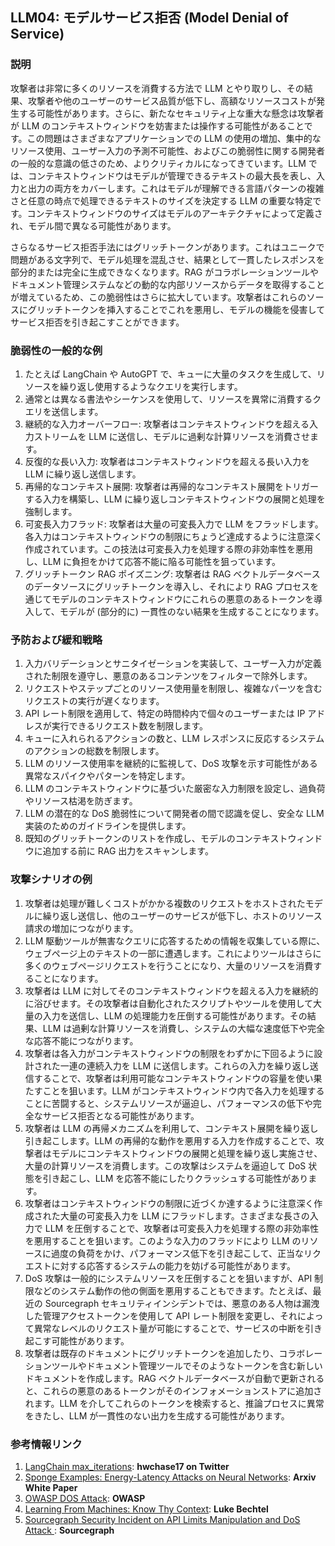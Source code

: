 ## LLM04: モデルサービス拒否 (Model Denial of Service)

### 説明

攻撃者は非常に多くのリソースを消費する方法で LLM とやり取りし、その結果、攻撃者や他のユーザーのサービス品質が低下し、高額なリソースコストが発生する可能性があります。さらに、新たなセキュリティ上な重大な懸念は攻撃者が LLM のコンテキストウィンドウを妨害または操作する可能性があることです。この問題はさまざまなアプリケーションでの LLM の使用の増加、集中的なリソース使用、ユーザー入力の予測不可能性、およびこの脆弱性に関する開発者の一般的な意識の低さのため、よりクリティカルになってきています。LLM では、コンテキストウィンドウはモデルが管理できるテキストの最大長を表し、入力と出力の両方をカバーします。これはモデルが理解できる言語パターンの複雑さと任意の時点で処理できるテキストのサイズを決定する LLM の重要な特定です。コンテキストウィンドウのサイズはモデルのアーキテクチャによって定義され、モデル間で異なる可能性があります。

さらなるサービス拒否手法にはグリッチトークンがあります。これはユニークで問題がある文字列で、モデル処理を混乱させ、結果として一貫したレスポンスを部分的または完全に生成できなくなります。RAG がコラボレーションツールやドキュメント管理システムなどの動的な内部リソースからデータを取得することが増えているため、この脆弱性はさらに拡大しています。攻撃者はこれらのソースにグリッチトークンを挿入することでこれを悪用し、モデルの機能を侵害してサービス拒否を引き起こすことができます。


### 脆弱性の一般的な例

1. たとえば LangChain や AutoGPT で、キューに大量のタスクを生成して、リソースを繰り返し使用するようなクエリを実行します。
2. 通常とは異なる書法やシーケンスを使用して、リソースを異常に消費するクエリを送信します。
3. 継続的な入力オーバーフロー: 攻撃者はコンテキストウィンドウを超える入力ストリームを LLM に送信し、モデルに過剰な計算リソースを消費させます。
4. 反復的な長い入力: 攻撃者はコンテキストウィンドウを超える長い入力を LLM に繰り返し送信します。
5. 再帰的なコンテキスト展開: 攻撃者は再帰的なコンテキスト展開をトリガーする入力を構築し、LLM に繰り返しコンテキストウィンドウの展開と処理を強制します。
6. 可変長入力フラッド: 攻撃者は大量の可変長入力で LLM をフラッドします。各入力はコンテキストウィンドウの制限にちょうど達成するように注意深く作成されています。この技法は可変長入力を処理する際の非効率性を悪用し、LLM に負担をかけて応答不能に陥る可能性を狙っています。
7. グリッチトークン RAG ポイズニング: 攻撃者は RAG ベクトルデータベースのデータソースにグリッチトークンを導入し、それにより RAG プロセスを通じてモデルのコンテキストウィンドウにこれらの悪意のあるトークンを導入して、モデルが (部分的に) 一貫性のない結果を生成することになります。


### 予防および緩和戦略

1. 入力バリデーションとサニタイゼーションを実装して、ユーザー入力が定義された制限を遵守し、悪意のあるコンテンツをフィルターで除外します。
2. リクエストやステップごとのリソース使用量を制限し、複雑なパーツを含むリクエストの実行が遅くなります。
3. API レート制限を適用して、特定の時間枠内で個々のユーザーまたは IP アドレスが実行できるリクエスト数を制限します。
4. キューに入れられるアクションの数と、LLM レスポンスに反応するシステムのアクションの総数を制限します。
5. LLM のリソース使用率を継続的に監視して、DoS 攻撃を示す可能性がある異常なスパイクやパターンを特定します。
6. LLM のコンテキストウィンドウに基づいた厳密な入力制限を設定し、過負荷やリソース枯渇を防ぎます。
7. LLM の潜在的な DoS 脆弱性について開発者の間で認識を促し、安全な LLM 実装のためのガイドラインを提供します。
8. 既知のグリッチトークンのリストを作成し、モデルのコンテキストウィンドウに追加する前に RAG 出力をスキャンします。


### 攻撃シナリオの例

1. 攻撃者は処理が難しくコストがかかる複数のリクエストをホストされたモデルに繰り返し送信し、他のユーザーのサービスが低下し、ホストのリソース請求の増加につながります。
2. LLM 駆動ツールが無害なクエリに応答するための情報を収集している際に、ウェブページ上のテキストの一部に遭遇します。これによりツールはさらに多くのウェブページリクエストを行うことになり、大量のリソースを消費することになります。
3. 攻撃者は LLM に対してそのコンテキストウィンドウを超える入力を継続的に浴びせます。その攻撃者は自動化されたスクリプトやツールを使用して大量の入力を送信し、LLM の処理能力を圧倒する可能性があります。その結果、LLM は過剰な計算リソースを消費し、システムの大幅な速度低下や完全な応答不能につながります。
4. 攻撃者は各入力がコンテキストウィンドウの制限をわずかに下回るように設計された一連の連続入力を LLM に送信します。これらの入力を繰り返し送信することで、攻撃者は利用可能なコンテキストウィンドウの容量を使い果たすことを狙います。LLM がコンテキストウィンドウ内で各入力を処理することに苦闘すると、システムリソースが逼迫し、パフォーマンスの低下や完全なサービス拒否となる可能性があります。
5. 攻撃者は LLM の再帰メカニズムを利用して、コンテキスト展開を繰り返し引き起こします。LLM の再帰的な動作を悪用する入力を作成することで、攻撃者はモデルにコンテキストウィンドウの展開と処理を繰り返し実施させ、大量の計算リソースを消費します。この攻撃はシステムを逼迫して DoS 状態を引き起こし、LLM を応答不能にしたりクラッシュする可能性があります。
6. 攻撃者はコンテキストウィンドウの制限に近づくか達するように注意深く作成された大量の可変長入力を LLM にフラッドします。さまざまな長さの入力で LLM を圧倒することで、攻撃者は可変長入力を処理する際の非効率性を悪用することを狙います。このような入力のフラッドにより LLM のリソースに過度の負荷をかけ、パフォーマンス低下を引き起こして、正当なリクエストに対する応答するシステムの能力を妨げる可能性があります。
7. DoS 攻撃は一般的にシステムリソースを圧倒することを狙いますが、API 制限などのシステム動作の他の側面を悪用することもできます。たとえば、最近の Sourcegraph セキュリティインシデントでは、悪意のある人物は漏洩した管理アクセストークンを使用して API レート制限を変更し、それによって異常なレベルのリクエスト量が可能にすることで、サービスの中断を引き起こす可能性があります。
8. 攻撃者は既存のドキュメントにグリッチトークンを追加したり、コラボレーションツールやドキュメント管理ツールでそのようなトークンを含む新しいドキュメントを作成します。RAG ベクトルデータベースが自動で更新されると、これらの悪意のあるトークンがそのインフォメーションストアに追加されます。LLM を介してこれらのトークンを検索すると、推論プロセスに異常をきたし、LLM が一貫性のない出力を生成する可能性があります。

### 参考情報リンク

1. [LangChain max_iterations](https://twitter.com/hwchase17/status/1608467493877579777): **hwchase17 on Twitter**
2. [Sponge Examples: Energy-Latency Attacks on Neural Networks](https://arxiv.org/abs/2006.03463): **Arxiv White Paper**
3. [OWASP DOS Attack](https://owasp.org/www-community/attacks/Denial_of_Service): **OWASP**
4. [Learning From Machines: Know Thy Context](https://lukebechtel.com/blog/lfm-know-thy-context): **Luke Bechtel**
5. [Sourcegraph Security Incident on API Limits Manipulation and DoS Attack ](https://about.sourcegraph.com/blog/security-update-august-2023): **Sourcegraph**

